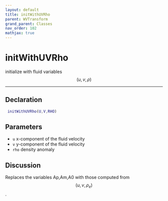 ```yaml
---
layout: default
title: initWithUVRho
parent: WVTransform
grand_parent: Classes
nav_order: 102
mathjax: true
---
```


#  initWithUVRho

initialize with fluid variables $$(u,v,\rho)$$


---

## Declaration
```matlab
 initWithUVRho(U,V,RHO)
```
## Parameters
+ `u`  x-component of the fluid velocity
+ `v`  y-component of the fluid velocity
+ `rho`  density anomaly

## Discussion

  Replaces the variables Ap,Am,A0 with those computed from $$(u,v,\rho_e)$$.
          
